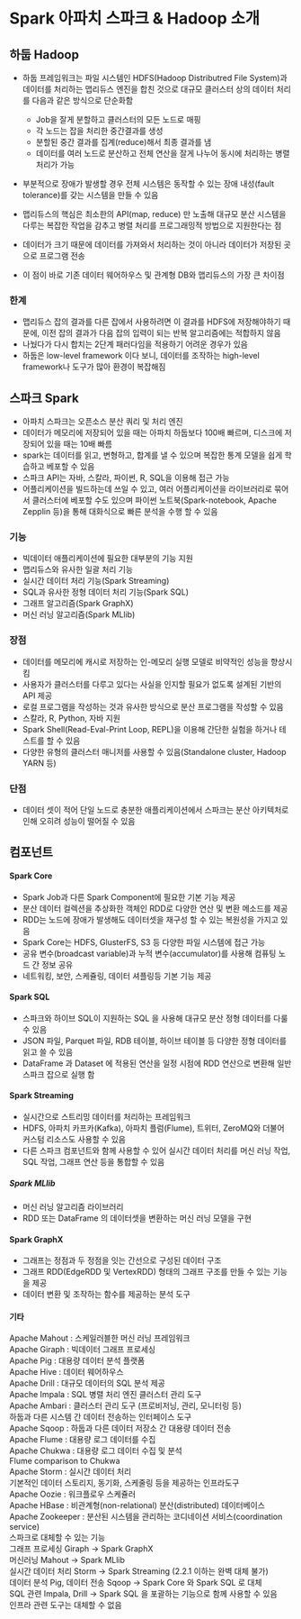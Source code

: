 # Spark 아파치 스파크 & Hadoop 소개
## 하둡 Hadoop
* 하둡 프레임워크는 파일 시스템인 HDFS(Hadoop Distributred File System)과 데이터를 처리하는 맵리듀스 엔진을 합친 것으로 대규모 클러스터 상의 데이터 처리를 다음과 같은 방식으로 단순화함

  * Job을 잘게 분할하고 클러스터의 모든 노드로 매핑
  * 각 노드는 잡을 처리한 중간결과를 생성
  * 분할된 중간 결과를 집계(reduce)해서 최종 결과를 냄
  * 데이터를 여러 노드로 분산하고 전체 연산을 잘게 나누어 동시에 처리하는 병렬 처리가 가능

* 부분적으로 장애가 발생할 경우 전체 시스템은 동작할 수 있는 장애 내성(fault tolerance)를 갖는 시스템을 만들 수 있음
* 맵리듀스의 핵심은 최소한의 API(map, reduce) 만 노출해 대규모 분산 시스템을 다루는 복잡한 작업을 감추고 병렬 처리를 프로그래밍적 방법으로 지원한다는 점
* 데이터가 크기 때문에 데이터를 가져와서 처리하는 것이 아니라 데이터가 저장된 곳으로 프로그램 전송
* 이 점이 바로 기존 데이터 웨어하우스 및 관계형 DB와 맵리듀스의 가장 큰 차이점

### 한계
* 맵리듀스 잡의 결과를 다른 잡에서 사용하려면 이 결과를 HDFS에 저장해야하기 때문에, 이전 잡의 결과가 다음 잡의 입력이 되는 반복 알고리즘에는 적합하지 않음
* 나눴다가 다시 합치는 2단계 패러다임을 적용하기 어려운 경우가 있음
* 하둡은 low-level framework 이다 보니, 데이터를 조작하는 high-level framework나 도구가 많아 환경이 복잡해짐

## 스파크 Spark
* 아파치 스파크는 오픈소스 분산 쿼리 및 처리 엔진
* 데이터가 메모리에 저장되어 있을 때는 아파치 하둡보다 100배 빠르며, 디스크에 저장되어 있을 때는 10배 빠름
* spark는 데이터를 읽고, 변형하고, 합계를 낼 수 있으며 복잡한 통계 모델을 쉽게 학습하고 베포할 수 있음
* 스파크 API는 자바, 스칼라, 파이썬, R, SQL을 이용해 접근 가능
* 어플리케이션을 빌드하는데 쓰일 수 있고, 여러 어플리케이션을 라이브러리로 묶어서 클러스터에 베포할 수도 있으며 파이썬 노트북(Spark-notebook, Apache Zepplin 등)을 통해 대화식으로 빠른 분석을 수행 할 수 있음

### 기능
* 빅데이터 애플리케이션에 필요한 대부분의 기능 지원
* 맵리듀스와 유사한 일괄 처리 기능
* 실시간 데이터 처리 기능(Spark Streaming)
* SQL과 유사한 정형 데이터 처리 기능(Spark SQL)
* 그래프 알고리즘(Spark GraphX)
* 머신 러닝 알고리즘(Spark MLlib)

### 장점
* 데이터를 메모리에 캐시로 저장하는 인-메모리 실행 모델로 비약적인 성능을 향상시킴
* 사용자가 클러스터를 다루고 있다는 사실을 인지할 필요가 없도록 설계된 기반의 API 제공
* 로컬 프로그램을 작성하는 것과 유사한 방식으로 분산 프로그램을 작성할 수 있음
* 스칼라, R, Python, 자바 지원
* Spark Shell(Read-Eval-Print Loop, REPL)을 이용해 간단한 실험을 하거나 테스트를 할 수 있음
* 다양한 유형의 클러스터 매니저를 사용할 수 있음(Standalone cluster, Hadoop YARN 등)

### 단점
* 데이터 셋이 적어 단일 노드로 충분한 애플리케이션에서 스파크는 분산 아키텍처로 인해 오히려 성능이 떨어질 수 있음

## 컴포넌트
####  Spark Core
* Spark Job과 다른 Spark Component에 필요한 기본 기능 제공
* 분산 데이터 컬렉션을 추상화한 객체인 RDD로 다양한 연산 및 변환 메소드를 제공
* RDD는 노드에 장애가 발생해도 데이터셋을 재구성 할 수 있는 복원성을 가지고 있음
* Spark Core는 HDFS, GlusterFS, S3 등 다양한 파일 시스템에 접근 가능
* 공유 변수(broadcast variable)과 누적 변수(accumulator)를 사용해 컴퓨팅 노드 간 정보 공유
* 네트워킹, 보안, 스케쥴링, 데이터 셔플링등 기본 기능 제공

#### Spark SQL
* 스파크와 하이브 SQL이 지원하는 SQL 을 사용해 대규모 분산 정형 데이터를 다룰 수 있음
* JSON 파일, Parquet 파일, RDB 테이블, 하이브 테이블 등 다양한 정형 데이터를 읽고 쓸 수 있음
* DataFrame 과 Dataset 에 적용된 연산을 일정 시점에 RDD 연산으로 변환해 일반 스파크 잡으로 실행 함

#### Spark Streaming
* 실시간으로 스트리밍 데이터를 처리하는 프레임워크
* HDFS, 아파치 카프카(Kafka), 아파치 플럼(Flume), 트위터, ZeroMQ와 더불어 커스텀 리소스도 사용할 수 있음
* 다른 스파크 컴포넌트와 함께 사용할 수 있어 실시간 데이터 처리를 머신 러닝 작업, SQL 작업, 그래프 연산 등을 통합할 수 있음

##### Spark MLlib
* 머신 러닝 알고리즘 라이브러리
* RDD 또는 DataFrame 의 데이터셋을 변환하는 머신 러닝 모델을 구현

#### Spark GraphX
* 그래프는 정점과 두 정점을 잇는 간선으로 구성된 데이터 구조
* 그래프 RDD(EdgeRDD 및 VertexRDD) 형태의 그래프 구조를 만들 수 있는 기능을 제공
* 데이터 변환 및 조작하는 함수를 제공하는 분석 도구

#### 기타
Apache Mahout : 스케일러블한 머신 러닝 프레임워크  
Apache Giraph : 빅데이터 그래프 프로세싱  
Apache Pig : 대용량 데이터 분석 플랫폼  
Apache Hive : 데이터 웨어하우스  
Apache Drill : 대규모 데이터의 SQL 분석 제공  
Apache Impala : SQL 병렬 처리 엔진 클러스터 관리 도구  
Apache Ambari : 클러스터 관리 도구 (프로비저닝, 관리, 모니터링 등)  
하둡과 다른 시스템 간 데이터 전송하는 인터페이스 도구  
Apache Sqoop : 하둡과 다른 데이터 저장소 간 대용량 데이터 전송  
Apache Flume : 대용량 로그 데이터를 수집  
Apache Chukwa : 대용량 로그 데이터 수집 및 분석  
Flume comparison to Chukwa  
Apache Storm : 실시간 데이터 처리  
기본적인 데이터 스토리지, 동기화, 스케줄링 등을 제공하는 인프라도구  
Apache Oozie : 워크플로우 스케쥴러  
Apache HBase : 비관계형(non-relational) 분산(distributed) 데이터베이스  
Apache Zookeeper : 분산된 시스템을 관리하는 코디네이션 서비스(coordination service)  
스파크로 대체할 수 있는 기능  
그래프 프로세싱 Giraph -> Spark GraphX  
머신러닝 Mahout -> Spark MLlib  
실시간 데이터 처리 Storm -> Spark Streaming (2.2.1 이하는 완벽 대체 불가)  
데이터 분석 Pig, 데이터 전송 Sqoop -> Spark Core 와 Spark SQL 로 대체  
SQL 관련 Impala, Drill -> Spark SQL 을 포괄하는 기능으로 함께 사용할 수 있음  
인프라 관련 도구는 대체할 수 없음  
